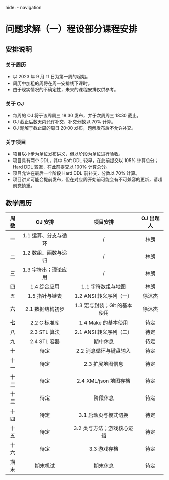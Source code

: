 hide:
    - navigation

# 问题求解（一）程设部分课程安排

## 安排说明

### 关于周历

+ 以 2023 年 9 月 11 日为第一周的起始。
+ 周历中加粗的周将在周一安排线下课时。
+ 由于现实情况的不确定性，未来的课程安排仅供参考。

### 关于 OJ

+ 每周的 OJ 将于该周周三 18:30 发布，并于次周周三 18:30 截止。
+ OJ 截止后数天内允许补交，补交分数以 70% 计算。
+ OJ 题解于截止周的周日 20:00 发布，题解发布后不允许补交。

### 关于项目

+ 项目以小步为单位发布讲义，但以阶段为单位进行验收。
+ 项目具有两个 DDL，其中 Soft DDL 较早，在此前提交以 105% 计算总分；Hard DDL 较迟，在此前提交以 100% 计算总分。
+ 项目允许在最后一个阶段 Hard DDL 前补交，分数以 70% 计算。
+ 项目讲义可能会提前发布，但在对应周开始前可能会有不可兼容的更新，请超前党慎重。

## 教学周历

| 周数 |         OJ 安排          |                    项目安排                     | OJ 出题人 |
| :--: | :----------------------: | :---------------------------------------------: | :-------: |
|  **一**  |   1.1 运算、分支与循环   |                     /                      |   林朗    |
|  二  |   1.2 数组、函数与递归   |                     /                      |   林朗    |
|  三  | 1.3 字符串；理论应用 |                     /                      |   林朗    |
|  四  |       1.4 综合应用       |               1.1 字符数组与地图                |   林朗    |
|  五  |      1.5 指针与链表      |               1.2 ANSI 转义序列（一）                |  徐沐杰   |
|  **六**  |     2.1 数据结构初步     | 1.3 宏与封装；Git 的基本使用                                |  徐沐杰   |
|  **七**  |       2.2 C 标准库       | 1.4 Make 的基本使用                            |   待定    |
|  八  |       2.3 STL 算法       |               2.1 ANSI 转义序列（二）                |   待定    |
|  九  |       2.4 STL 容器       |                    期中休息                     |   待定    |
|  十  |           待定           |             2.2 消息循环与键盘输入              |   待定    |
| 十一 |           待定           |                2.3 扩展地图信息                 |   待定    |
| **十二** |           待定           | 2.4 XML/json 地图存档                      |   待定    |
| 十三 |           待定           |                阶段休息                |   待定    |
| 十四 |           待定           |              3.1 启动页与模式切换               |   待定    |
| 十五 |           待定           |             3.2 类与方法；游戏核心逻辑              |   待定    |
| 十六 |           待定           |                  3.3 游戏存档                   |   待定    |
| 期末 |         期末机试         |             期末休息              |   待定    |













